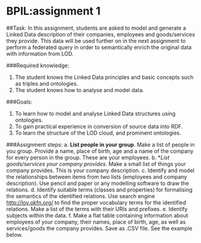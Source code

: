 # BPIL:assignment 1 

##Task:
In this assignment, students are asked to model and generate a Linked Data description of their 
companies, employees and goods/services they provide. 
This data will be used further on in the next assignment to perform a federated query in order to semantically enrich the 
original data with information from LOD.

###Required knowledge:
1.	The student knows the Linked Data principles and basic concepts such as triples and ontologies.
2.	The student knows how to analyse and model data. 

###Goals:
1.	To learn how to model and analyse Linked Data structures using ontologies.
2.	To gain practical experience in conversion of source data into RDF.
4.	To learn the structure of the LOD cloud, and prominent ontologies.

###Assignment steps:
a.	**List people in your group**. Make a list of people in you group. Provide a name, place of birth, age and a name of the company for every person in the group. These are your employees. 
b.	**List goods/services your company provides*. Make a small list of things your company provides. This is your company description.
c.	Identify and model the relationships between items from two lists (employees and company description). Use pencil and paper or any modelling software to draw the relations.
d.	Identify suitable terms (classes and properties) for formalising the semantics of the identified relations. Use search engine http://lov.okfn.org/ to find the proper vocabulary terms for the identified relations. Make a list of the terms with their URIs and prefixes. 
e.	Identify subjects within the data. 
f.	Make a flat table containing information about employees of your company, their names, place of birth, age, as well as services/goods the company provides. Save as .CSV file. See the example below. 
